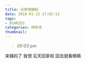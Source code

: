 ```yaml
---
title: 日常恨姨妈
date: 2018-01-15 17:02:13
tags: 
- DIARIES
categories: 碎碎念
thumbnail:
---
```

<!--more-->

>*05:03 pm*

来姨妈了
我恨
后天回家啦
回去就看眼睛


